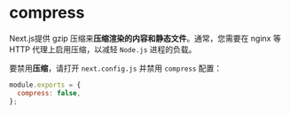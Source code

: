 # compress

Next.js提供 gzip 压缩来**压缩渲染的内容和静态文件**。通常，您需要在 nginx 等 HTTP 代理上启用压缩，以减轻 `Node.js` 进程的负载。

要禁用**压缩**，请打开 `next.config.js` 并禁用 `compress` 配置：

```js
module.exports = {
  compress: false,
};
```

